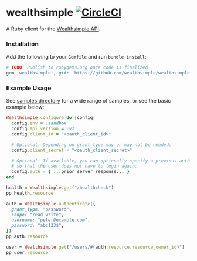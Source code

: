 # wealthsimple [![CircleCI](https://circleci.com/gh/wealthsimple/wealthsimple-ruby.svg?style=svg&circle-token=b94b7527d2ba8159eac856f679d7b7bf2fbea7be)](https://circleci.com/gh/wealthsimple/wealthsimple-ruby)

A Ruby client for the [Wealthsimple API](https://developers.wealthsimple.com/).

### Installation

Add the following to your `Gemfile` and run `bundle install`:

```ruby
# TODO: Publish to rubygems.org once code is finalized
gem 'wealthsimple', git: 'https://github.com/wealthsimple/wealthsimple-ruby.git'
```

### Example Usage

See [samples directory](./samples) for a wide range of samples, or see the basic example below:

```ruby
Wealthsimple.configure do |config|
  config.env = :sandbox
  config.api_version = :v1
  config.client_id = "<oauth_client_id>"

  # Optional: Depending on grant_type may or may not be needed:
  config.client_secret = "<oauth_client_secret>"

  # Optional: If available, you can optionally specify a previous auth response
  # so that the user does not have to login again:
  config.auth = { ...prior server response... }
end

health = Wealthsimple.get("/healthcheck")
pp health.resource

auth = Wealthsimple.authenticate({
  grant_type: "password",
  scope: "read write",
  username: "peter@example.com",
  password: "abc123$",
})
pp auth.resource

user = Wealthsimple.get("/users/#{auth.resource.resource_owner_id}")
pp user.resource
```
